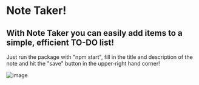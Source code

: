 # Note Taker!
## With Note Taker you can easily add items to a simple, efficient TO-DO list!

Just run the package with "npm start", fill in the title and description of the note and hit the "save" button in the upper-right hand corner!

![image](https://user-images.githubusercontent.com/108553499/196011424-bf56b6b1-829f-45d8-ad39-1cce26997a02.png)
